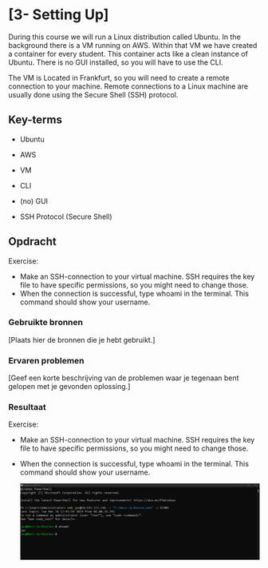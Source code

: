 # [3- Setting Up]

During this course we will run a Linux distribution called Ubuntu. In the background there is a VM running on AWS. Within that VM we have created a container for every student. This container acts like a clean instance of Ubuntu. There is no GUI installed, so you will have to use the CLI.

The VM is Located in Frankfurt, so you will need to create a remote connection to your machine. Remote connections to a Linux machine are usually done using the Secure Shell (SSH) protocol.

## Key-terms

- Ubuntu

- AWS

- VM

- CLI

- (no) GUI

- SSH Protocol (Secure Shell)

## Opdracht

Exercise:

- Make an SSH-connection to your virtual machine. SSH requires the key file to have specific permissions, so you might need to change those.
- When the connection is successful, type whoami in the terminal. This command should show your username.

### Gebruikte bronnen

[Plaats hier de bronnen die je hebt gebruikt.]

### Ervaren problemen

[Geef een korte beschrijving van de problemen waar je tegenaan bent gelopen met je gevonden oplossing.]

### Resultaat

Exercise:

- Make an SSH-connection to your virtual machine. SSH requires the key file to have specific permissions, so you might need to change those.

- When the connection is successful, type whoami in the terminal. This command should show your username.
  
  ![VM_whoami.png](VM_whoami.png)
